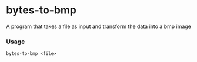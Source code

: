 # bytes-to-bmp

A program that takes a file as input and transform the data into a bmp image

### Usage

`bytes-to-bmp <file>` 
